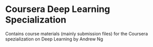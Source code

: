 # Coursera Deep Learning Specialization
Contains course materials (mainly submission files) for the Coursera spezialization on Deep Learning by Andrew Ng
